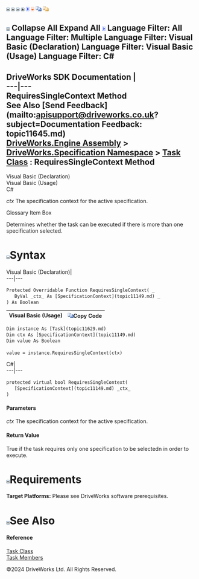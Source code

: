 ![](dotnetimages/collapse.gif) ![](dotnetimages/expand.gif) ![](dotnetimages/collapse.gif) ![](dotnetimages/expand.gif) ![](dotnetimages/drpdown.gif) ![](dotnetimages/drpdown_orange.gif) ![](dotnetimages/copycode.gif) ![](dotnetimages/copycodeHighlight.gif)

![](dotnetimages/collapse.gif) Collapse All Expand All ![](dotnetimages/drpdown.gif) Language Filter: All  Language Filter: Multiple  Language Filter: Visual Basic (Declaration) Language Filter: Visual Basic (Usage) Language Filter: C#  
---  
DriveWorks SDK Documentation  |   
---|---  
RequiresSingleContext Method   
See Also [Send Feedback](mailto:apisupport@driveworks.co.uk?subject=Documentation Feedback: topic11645.md)  
[DriveWorks.Engine Assembly](topic2156.md) > [DriveWorks.Specification Namespace](topic10764.md) > [Task Class](topic11629.md) : RequiresSingleContext Method  
---  
  
Visual Basic (Declaration)    
Visual Basic (Usage)    
C# 

_ctx_
    The specification context for the active specification.

Glossary Item Box

Determines whether the task can be executed if there is more than one specification selected. 

# ![](dotnetimages/collapse.gif)Syntax

Visual Basic (Declaration)|   
---|---  
      
    
    Protected Overridable Function RequiresSingleContext( _
       ByVal _ctx_ As [SpecificationContext](topic11149.md) _
    ) As Boolean  
  
Visual Basic (Usage)| ![](dotnetimages/copycode.gif)Copy Code  
---|---  
      
    
    Dim instance As [Task](topic11629.md)
    Dim ctx As [SpecificationContext](topic11149.md)
    Dim value As Boolean
     
    value = instance.RequiresSingleContext(ctx)  
  
C#|   
---|---  
      
    
    protected virtual bool RequiresSingleContext( 
       [SpecificationContext](topic11149.md) _ctx_
    )  
  
#### Parameters

 _ctx_
    The specification context for the active specification.

#### Return Value

True if the task requires only one specification to be selectedn in order to execute.

# ![](dotnetimages/collapse.gif)Requirements

**Target Platforms:** Please see DriveWorks software prerequisites.

# ![](dotnetimages/collapse.gif)See Also

#### Reference

[Task Class](topic11629.md)   
[Task Members](topic11630.md)

©2024 DriveWorks Ltd. All Rights Reserved.
